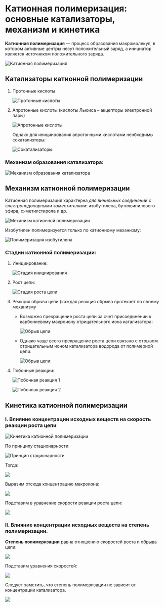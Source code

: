 # Катионная полимеризация: основные катализаторы, механизм и кинетика

**Катионная полимеризация** — процесс образования макромолекул, в котором активные центры несут положительный заряд, а инициатор является источником положительного заряда.

![Катионная полимеризация](../images/vms/kationnaya-polimerizaciya/kat_clip_image001.png)


## Катализаторы катионной полимеризации

1.  Протонные кислоты

    ![Протонные кислоты](../images/vms/kationnaya-polimerizaciya/kat_clip_image001_0000.png)

2.  Апротонные кислоты \(кислоты Льюиса – акцепторы электронной пары\)

    ![Апротонные кислоты](../images/vms/kationnaya-polimerizaciya/kat_clip_image001_0001.png)

    Однако для инициирования апротонными кислотами необходимы сокатализторы:

    ![Сокатализаторы](../images/vms/kationnaya-polimerizaciya/kat_clip_image001_0002.png)


### Механизм образования катализатора:

![Механизм образования катализатора](../images/vms/kationnaya-polimerizaciya/kat_clip_image001_0003.png)

## Механизм катионной полимеризации

Катионная полимеризация характерна *для винильных соединений с электронодонорными заместителями*: изобутилена, бутилвинилового эфира, α-метилстирола и др.

![Механизм катионной полимеризации](../images/vms/kationnaya-polimerizaciya/kat_clip_image001_0004.png)

Изобутилен полимеризуется только по катионному механизму:

![Полимеризация изобутилена](../images/vms/kationnaya-polimerizaciya/kat_clip_image001_0020.png)

### Стадии катионной полимеризации:

1.  Инициирование:

    ![Стадия инициирования](../images/vms/kationnaya-polimerizaciya/kat_clip_image001_0006.png)

2.  Рост цепи:

    ![Стадия роста цепи](../images/vms/kationnaya-polimerizaciya/kat_clip_image001_0007.png)

3.  Реакция обрыва цепи \(каждая реакция обрыва протекает по своему механизму
    -   Возможно прекращение роста цепи за счет присоединении к карбониевому макроиону отрицательного иона катализатора:

        ![Обрыв цепи](../images/vms/kationnaya-polimerizaciya/kat_clip_image001_0008.png)

    -   Однако чаще всего прекращение роста цепи связано с отрывом отрицательным ионом катализатора водорода от полимерной цепи:

        ![Обрыв цепи](../images/vms/kationnaya-polimerizaciya/kat_clip_image001_0009.png)

4.  Побочные реакции:

    ![Побочная реакция 1](../images/vms/kationnaya-polimerizaciya/kat_clip_image001_0010.png)

    ![Побочная реакция 2](../images/vms/kationnaya-polimerizaciya/kat_clip_image001_0011.png)


## Кинетика катионной полимеризации

### I. Влияние концентрации исходных веществ на скорость реакции роста цепи

![Кинетика катионной полимеризации](../images/vms/kationnaya-polimerizaciya/kat_clip_image001_0012.png)

По принципу стационарности:

![Принцип стационарности](../images/vms/kationnaya-polimerizaciya/kat_clip_image001_0013.png)

Тогда:

![](../images/vms/kationnaya-polimerizaciya/kat_clip_image001_0014.png)

Выразим отсюда концентрацию макроиона:

![](../images/vms/kationnaya-polimerizaciya/kat_clip_image001_0015.png)

Подставим в уравнение скорости реакции роста цепи:

![](../images/vms/kationnaya-polimerizaciya/kat_clip_image001_0016.png)

### II. Влияние концентрации исходных веществ на степень полимеризации.

**Степень полимеризации** равна отношению скоростей роста и обрыва цепи:

![](../images/vms/kationnaya-polimerizaciya/kat_clip_image001_0017.png)

Подставим уравнения скоростей:

![](../images/vms/kationnaya-polimerizaciya/kat_clip_image001_0018.png)

Следует заметить, что степень полимеризации не зависит от концентрации катализатора.

![](../images/vms/kationnaya-polimerizaciya/kat_clip_image001_0019.png)

